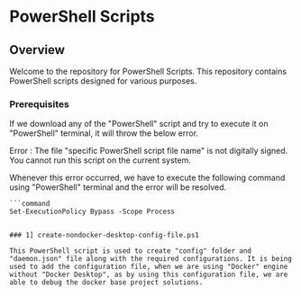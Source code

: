 # PowerShell Scripts

## Overview

Welcome to the repository for PowerShell Scripts. This repository contains PowerShell scripts designed for various purposes.

### Prerequisites

If we download any of the "PowerShell" script and try to execute it on "PowerShell" terminal, it will throw the below error.

Error : The file "specific PowerShell script file name" is not digitally signed. You cannot run this script on the current system.

Whenever this error occurred, we have to execute the following command using "PowerShell" terminal and the error will be resolved.

    ```command
    Set-ExecutionPolicy Bypass -Scope Process
   ```

### 1] create-nondocker-desktop-config-file.ps1

This PowerShell script is used to create "config" folder and "daemon.json" file along with the required configurations. It is being used to add the configuration file, when we are using "Docker" engine without "Docker Desktop", as by using this configuration file, we are able to debug the docker base project solutions.

